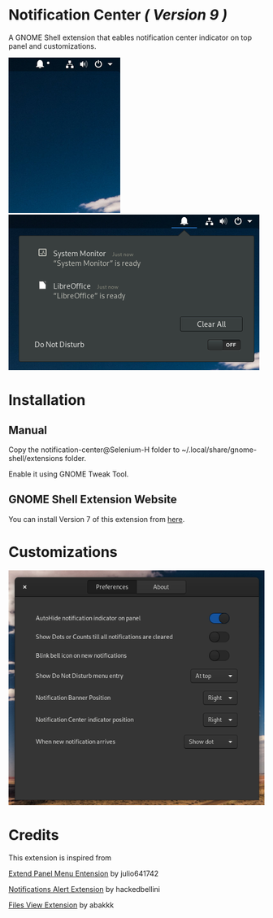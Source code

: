 # **Notification Center**  *( Version 9 )*
A GNOME Shell extension that eables notification center indicator on top panel and customizations.

![Screenshot](/Screenshot/image1.png)
![Screenshot](/Screenshot/image2.png)

# Installation

## Manual
Copy the notification-center@Selenium-H folder to ~/.local/share/gnome-shell/extensions folder.

Enable it using GNOME Tweak Tool.

## GNOME Shell Extension Website

You can install Version 7 of this extension from [here](https://extensions.gnome.org/extension/1526/notification-centerselenium-h/).  

# Customizations
![Screenshot](/Screenshot/image3.png)

# Credits
This extension is inspired from

[Extend Panel Menu Entension](https://extensions.gnome.org/extension/1201/extend-panel-menu/) by julio641742

[Notifications Alert Extension](https://extensions.gnome.org/extension/258/notifications-alert-on-user-menu/) by hackedbellini

[Files View Extension](https://extensions.gnome.org/extension/1395/files-view/) by abakkk
 

